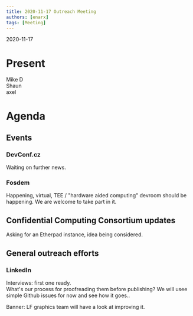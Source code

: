 ```yaml
---
title: 2020-11-17 Outreach Meeting
authors: [enarx]
tags: [Meeting]
---
```

2020-11-17
# Present
Mike D  
Shaun  
axel

# Agenda
## Events
### DevConf.cz
Waiting on further news.

### Fosdem
Happening, virtual, TEE / "hardware aided computing" devroom should be happening. We are welcome to take part in it.

## Confidential Computing Consortium updates
Asking for an Etherpad instance, idea being considered.

## General outreach efforts

### LinkedIn

Interviews: first one ready.  
What's our process for proofreading them before publishing? We will usee simple Github issues for now and see how it goes..

Banner: LF graphics team will have a look at improving it.